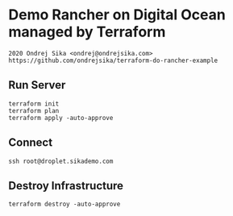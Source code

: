 # Demo Rancher on Digital Ocean managed by Terraform

    2020 Ondrej Sika <ondrej@ondrejsika.com>
    https://github.com/ondrejsika/terraform-do-rancher-example


## Run Server

```
terraform init
terraform plan
terraform apply -auto-approve
```

## Connect

 ```
ssh root@droplet.sikademo.com
```


## Destroy Infrastructure

```
terraform destroy -auto-approve
```
